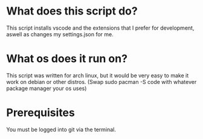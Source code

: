 # What does this script do? 
This script installs vscode and the extensions that I prefer for development, aswell as changes my settings.json for me.

# What os does it run on?
This script was written for arch linux, but it would be very easy to make it work on debian or other distros. (Swap sudo pacman -S code with whatever package manager your os uses)

# Prerequisites
You must be logged into git via the terminal.

